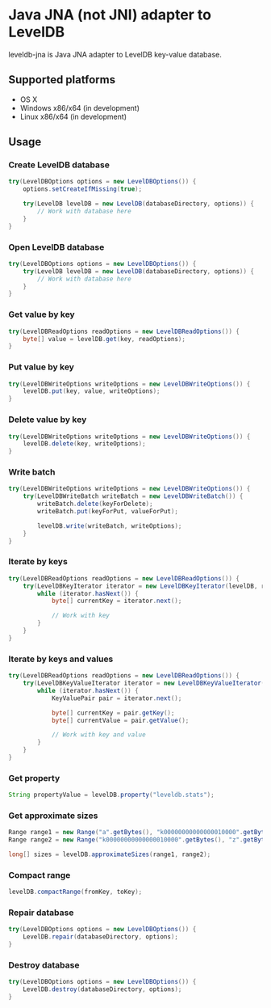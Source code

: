 # Java JNA (not JNI) adapter to LevelDB

leveldb-jna is Java JNA adapter to LevelDB key-value database.

## Supported platforms

* OS X
* Windows x86/x64 (in development)
* Linux x86/x64 (in development)

## Usage

### Create LevelDB database

```java
try(LevelDBOptions options = new LevelDBOptions()) {
    options.setCreateIfMissing(true);

    try(LevelDB levelDB = new LevelDB(databaseDirectory, options)) {
        // Work with database here
    }
}

```

### Open LevelDB database

```java
try(LevelDBOptions options = new LevelDBOptions()) {
    try(LevelDB levelDB = new LevelDB(databaseDirectory, options)) {
        // Work with database here
    }
}

```

### Get value by key

```java
try(LevelDBReadOptions readOptions = new LevelDBReadOptions()) {
    byte[] value = levelDB.get(key, readOptions);
}
```

### Put value by key

```java
try(LevelDBWriteOptions writeOptions = new LevelDBWriteOptions()) {
    levelDB.put(key, value, writeOptions);
}
```

### Delete value by key

```java
try(LevelDBWriteOptions writeOptions = new LevelDBWriteOptions()) {
    levelDB.delete(key, writeOptions);
}
```

### Write batch

```java
try(LevelDBWriteOptions writeOptions = new LevelDBWriteOptions()) {
    try(LevelDBWriteBatch writeBatch = new LevelDBWriteBatch()) {
        writeBatch.delete(keyForDelete);
        writeBatch.put(keyForPut, valueForPut);

        levelDB.write(writeBatch, writeOptions);
    }
}
```

### Iterate by keys

```java
try(LevelDBReadOptions readOptions = new LevelDBReadOptions()) {
    try(LevelDBKeyIterator iterator = new LevelDBKeyIterator(levelDB, readOptions)) {
        while (iterator.hasNext()) {
            byte[] currentKey = iterator.next();

            // Work with key
        }
    }
}
```

### Iterate by keys and values

```java
try(LevelDBReadOptions readOptions = new LevelDBReadOptions()) {
    try(LevelDBKeyValueIterator iterator = new LevelDBKeyValueIterator(levelDB, readOptions)) {
        while (iterator.hasNext()) {
            KeyValuePair pair = iterator.next();

            byte[] currentKey = pair.getKey();
            byte[] currentValue = pair.getValue();

            // Work with key and value
        }
    }
}
```

### Get property

```java
String propertyValue = levelDB.property("leveldb.stats");
```

### Get approximate sizes

```java
Range range1 = new Range("a".getBytes(), "k00000000000000010000".getBytes());
Range range2 = new Range("k00000000000000010000".getBytes(), "z".getBytes());

long[] sizes = levelDB.approximateSizes(range1, range2);
```

### Compact range

```java
levelDB.compactRange(fromKey, toKey);
```

### Repair database

```java
try(LevelDBOptions options = new LevelDBOptions()) {
    LevelDB.repair(databaseDirectory, options);
}
```

### Destroy database

```java
try(LevelDBOptions options = new LevelDBOptions()) {
    LevelDB.destroy(databaseDirectory, options);
}
```

